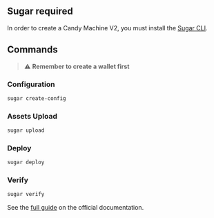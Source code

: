 ## Sugar required
In order to create a Candy Machine V2, you must install the [Sugar CLI](https://docs.metaplex.com/developer-tools/sugar/overview/installation).

## Commands
>  :warning: **Remember to create a wallet first**
### Configuration
```sh
sugar create-config
```

### Assets Upload
```sh
sugar upload
```

### Deploy
```sh
sugar deploy
```

### Verify
```sh
sugar verify
```

See the [full guide](https://docs.metaplex.com/developer-tools/sugar/tutorials/my-first-candy-machine) on the official documentation.